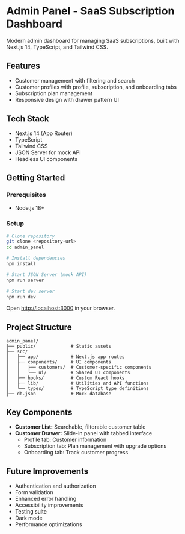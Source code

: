 # Admin Panel - SaaS Subscription Dashboard

Modern admin dashboard for managing SaaS subscriptions, built with Next.js 14, TypeScript, and Tailwind CSS.

## Features

- Customer management with filtering and search
- Customer profiles with profile, subscription, and onboarding tabs
- Subscription plan management 
- Responsive design with drawer pattern UI

## Tech Stack

- Next.js 14 (App Router)
- TypeScript
- Tailwind CSS
- JSON Server for mock API
- Headless UI components

## Getting Started

### Prerequisites

- Node.js 18+

### Setup

```bash
# Clone repository
git clone <repository-url>
cd admin_panel

# Install dependencies
npm install

# Start JSON Server (mock API)
npm run server

# Start dev server
npm run dev
```

Open [http://localhost:3000](http://localhost:3000) in your browser.

## Project Structure

```
admin_panel/
├── public/             # Static assets
├── src/
│   ├── app/            # Next.js app routes
│   ├── components/     # UI components
│   │   ├── customers/  # Customer-specific components
│   │   └── ui/         # Shared UI components
│   ├── hooks/          # Custom React hooks
│   ├── lib/            # Utilities and API functions
│   └── types/          # TypeScript type definitions
├── db.json             # Mock database
```

## Key Components

- **Customer List:** Searchable, filterable customer table
- **Customer Drawer:** Slide-in panel with tabbed interface
  - Profile tab: Customer information
  - Subscription tab: Plan management with upgrade options
  - Onboarding tab: Track customer progress

## Future Improvements

- Authentication and authorization
- Form validation
- Enhanced error handling
- Accessibility improvements
- Testing suite
- Dark mode
- Performance optimizations
